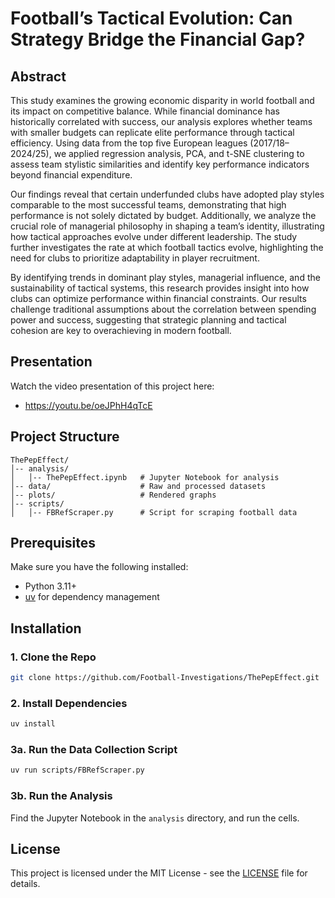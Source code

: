 # Football’s Tactical Evolution: Can Strategy Bridge the Financial Gap?

## Abstract
This study examines the growing economic disparity in world football and its impact on competitive balance. While financial dominance has historically correlated with success, our analysis explores whether teams with smaller budgets can replicate elite performance through tactical efficiency. Using data from the top five European leagues (2017/18–2024/25), we applied regression analysis, PCA, and t-SNE clustering to assess team stylistic similarities and identify key performance indicators beyond financial expenditure.

Our findings reveal that certain underfunded clubs have adopted play styles comparable to the most successful teams, demonstrating that high performance is not solely dictated by budget. Additionally, we analyze the crucial role of managerial philosophy in shaping a team’s identity, illustrating how tactical approaches evolve under different leadership. The study further investigates the rate at which football tactics evolve, highlighting the need for clubs to prioritize adaptability in player recruitment.

By identifying trends in dominant play styles, managerial influence, and the sustainability of tactical systems, this research provides insight into how clubs can optimize performance within financial constraints. Our results challenge traditional assumptions about the correlation between spending power and success, suggesting that strategic planning and tactical cohesion are key to overachieving in modern football.

## Presentation
Watch the video presentation of this project here:
- https://youtu.be/oeJPhH4qTcE

## Project Structure
```
ThePepEffect/
│-- analysis/
│   │-- ThePepEffect.ipynb   # Jupyter Notebook for analysis
│-- data/                    # Raw and processed datasets
│-- plots/                   # Rendered graphs
│-- scripts/
│   │-- FBRefScraper.py      # Script for scraping football data

```

## Prerequisites
Make sure you have the following installed:

- Python 3.11+
- [uv](https://docs.astral.sh/uv/) for dependency management

## Installation
### 1. Clone the Repo
```bash
git clone https://github.com/Football-Investigations/ThePepEffect.git
```

### 2. Install Dependencies
```bash
uv install
```

### 3a. Run the Data Collection Script
```bash
uv run scripts/FBRefScraper.py
```

### 3b. Run the Analysis
Find the Jupyter Notebook in the `analysis` directory, and run the cells.

## License
This project is licensed under the MIT License - see the [LICENSE](LICENSE) file for details.
